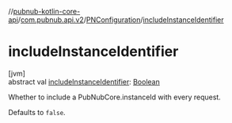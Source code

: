 //[pubnub-kotlin-core-api](../../../index.md)/[com.pubnub.api.v2](../index.md)/[PNConfiguration](index.md)/[includeInstanceIdentifier](include-instance-identifier.md)

# includeInstanceIdentifier

[jvm]\
abstract val [includeInstanceIdentifier](include-instance-identifier.md): [Boolean](https://kotlinlang.org/api/core/kotlin-stdlib/kotlin/-boolean/index.html)

Whether to include a PubNubCore.instanceId with every request.

Defaults to `false`.
